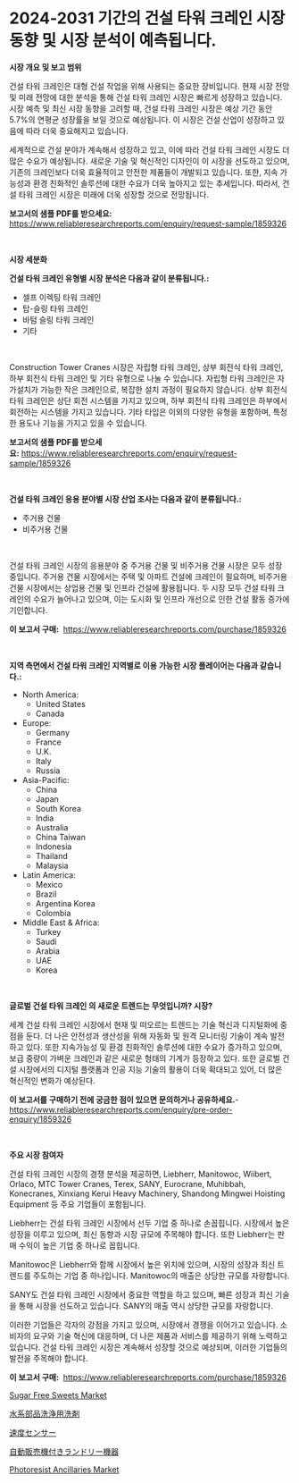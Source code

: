 <p><h1>2024-2031 기간의 건설 타워 크레인 시장 동향 및 시장 분석이 예측됩니다.</h1></p><p><strong>시장 개요 및 보고 범위</strong></p>
<p><p>건설 타워 크레인은 대형 건설 작업을 위해 사용되는 중요한 장비입니다. 현재 시장 전망 및 미래 전망에 대한 분석을 통해 건설 타워 크레인 시장은 빠르게 성장하고 있습니다. 시장 예측 및 최신 시장 동향을 고려할 때, 건설 타워 크레인 시장은 예상 기간 동안 5.7%의 연평균 성장률을 보일 것으로 예상됩니다. 이 시장은 건설 산업이 성장하고 있음에 따라 더욱 중요해지고 있습니다.</p><p>세계적으로 건설 분야가 계속해서 성장하고 있고, 이에 따라 건설 타워 크레인 시장도 더 많은 수요가 예상됩니다. 새로운 기술 및 혁신적인 디자인이 이 시장을 선도하고 있으며, 기존의 크레인보다 더욱 효율적이고 안전한 제품들이 개발되고 있습니다. 또한, 지속 가능성과 환경 친화적인 솔루션에 대한 수요가 더욱 높아지고 있는 추세입니다. 따라서, 건설 타워 크레인 시장은 미래에 더욱 성장할 것으로 전망됩니다.</p></p>
<p><strong>보고서의 샘플 PDF를 받으세요:</strong> <a href="https://www.reliableresearchreports.com/enquiry/request-sample/1859326">https://www.reliableresearchreports.com/enquiry/request-sample/1859326</a></p>
<p>&nbsp;</p>
<p><strong>시장 세분화</strong></p>
<p><strong>건설 타워 크레인 유형별 시장 분석은 다음과 같이 분류됩니다.:</strong></p>
<p><ul><li>셀프 이렉팅 타워 크레인</li><li>탑-슬링 타워 크레인</li><li>바텀 슬링 타워 크레인</li><li>기타</li></ul></p>
<p>&nbsp;</p>
<p><p>Construction Tower Cranes 시장은 자립형 타워 크레인, 상부 회전식 타워 크레인, 하부 회전식 타워 크레인 및 기타 유형으로 나눌 수 있습니다. 자립형 타워 크레인은 자가설치가 가능한 작은 크레인으로, 복잡한 설치 과정이 필요하지 않습니다. 상부 회전식 타워 크레인은 상단 회전 시스템을 가지고 있으며, 하부 회전식 타워 크레인은 하부에서 회전하는 시스템을 가지고 있습니다. 기타 타입은 이외의 다양한 유형을 포함하며, 특정한 용도나 기능을 가지고 있을 수 있습니다.</p></p>
<p><strong>보고서의 샘플 PDF를 받으세요:</strong>&nbsp;<a href="https://www.reliableresearchreports.com/enquiry/request-sample/1859326">https://www.reliableresearchreports.com/enquiry/request-sample/1859326</a></p>
<p>&nbsp;</p>
<p><strong> 건설 타워 크레인 응용 분야별 시장 산업 조사는 다음과 같이 분류됩니다.:</strong></p>
<p><ul><li>주거용 건물</li><li>비주거용 건물</li></ul></p>
<p>&nbsp;</p>
<p><p>건설 타워 크레인 시장의 응용분야 중 주거용 건물 및 비주거용 건물 시장은 모두 성장 중입니다. 주거용 건물 시장에서는 주택 및 아파트 건설에 크레인이 필요하며, 비주거용 건물 시장에서는 상업용 건물 및 인프라 건설에 활용됩니다. 두 시장 모두 건설 타워 크레인의 수요가 늘어나고 있으며, 이는 도시화 및 인프라 개선으로 인한 건설 활동 증가에 기인합니다.</p></p>
<p><strong>이 보고서 구매:</strong>&nbsp; <a href="https://www.reliableresearchreports.com/purchase/1859326">https://www.reliableresearchreports.com/purchase/1859326</a></p>
<p>&nbsp;</p>
<p><strong>지역 측면에서 건설 타워 크레인 지역별로 이용 가능한 시장 플레이어는 다음과 같습니다.:</strong></p>
<p><ul>
    <li>
        North America:
        <ul>
            <li>United States</li>
            <li>Canada</li>
        </ul>
    </li>
    <li>
        Europe:
        <ul>
            <li>Germany</li>
            <li>France</li>
            <li>U.K.</li>
            <li>Italy</li>
            <li>Russia</li>
        </ul>
    </li>
    <li>
        Asia-Pacific:
        <ul>
            <li>China</li>
            <li>Japan</li>
            <li>South Korea</li>
            <li>India</li>
            <li>Australia</li>
            <li>China Taiwan</li>
            <li>Indonesia</li>
            <li>Thailand</li>
            <li>Malaysia</li>
        </ul>
    </li>
    <li>
        Latin America:
        <ul>
            <li>Mexico</li>
            <li>Brazil</li>
            <li>Argentina Korea</li>
            <li>Colombia</li>
        </ul>
    </li>
    <li>
        Middle East & Africa:
        <ul>
            <li>Turkey</li>
            <li>Saudi</li>
            <li>Arabia</li>
            <li>UAE</li>
            <li>Korea</li>
        </ul>
    </li>
    </ul></p>
<p>&nbsp;</p>
<p><strong>글로벌 건설 타워 크레인 의 새로운 트렌드는 무엇입니까? 시장?</strong></p>
<p><p>세계 건설 타워 크레인 시장에서 현재 및 떠오르는 트렌드는 기술 혁신과 디지털화에 중점을 둔다. 더 나은 안전성과 생산성을 위해 자동화 및 원격 모니터링 기술이 계속 발전하고 있다. 또한 지속가능성 및 환경 친화적인 솔루션에 대한 수요가 증가하고 있으며, 보급 중량이 가벼운 크레인과 같은 새로운 형태의 기계가 등장하고 있다. 또한 글로벌 건설 시장에서의 디지털 플랫폼과 인공 지능 기술의 활용이 더욱 확대되고 있어, 더 많은 혁신적인 변화가 예상된다.</p></p>
<p><strong>이 보고서를 구매하기 전에 궁금한 점이 있으면 문의하거나 공유하세요.</strong>- <a href="https://www.reliableresearchreports.com/enquiry/pre-order-enquiry/1859326">https://www.reliableresearchreports.com/enquiry/pre-order-enquiry/1859326</a></p>
<p>&nbsp;</p>
<p><strong>주요 시장 참여자</strong></p>
<p><p>건설 타워 크레인 시장의 경쟁 분석을 제공하면, Liebherr, Manitowoc, Wiibert, Orlaco, MTC Tower Cranes, Terex, SANY, Eurocrane, Muhibbah, Konecranes, Xinxiang Kerui Heavy Machinery, Shandong Mingwei Hoisting Equipment 등 주요 기업들이 포함됩니다. </p><p>Liebherr는 건설 타워 크레인 시장에서 선두 기업 중 하나로 손꼽힙니다. 시장에서 높은 성장을 이루고 있으며, 최신 동향과 시장 규모에 주목해야 합니다. 또한 Liebherr는 판매 수익이 높은 기업 중 하나로 꼽힙니다.</p><p>Manitowoc은 Liebherr와 함께 시장에서 높은 위치에 있으며, 시장의 성장과 최신 트렌드를 주도하는 기업 중 하나입니다. Manitowoc의 매출은 상당한 규모를 자랑합니다.</p><p>SANY도 건설 타워 크레인 시장에서 중요한 역할을 하고 있으며, 빠른 성장과 최신 기술을 통해 시장을 선도하고 있습니다. SANY의 매출 역시 상당한 규모를 자랑합니다.</p><p>이러한 기업들은 각자의 강점을 가지고 있으며, 시장에서 경쟁을 이어가고 있습니다. 소비자의 요구와 기술 혁신에 대응하며, 더 나은 제품과 서비스를 제공하기 위해 노력하고 있습니다. 건설 타워 크레인 시장은 계속해서 성장할 것으로 예상되며, 이러한 기업들의 발전을 주목해야 합니다.</p></p>
<p><strong>이 보고서 구매:</strong>&nbsp;&nbsp;<a href="https://www.reliableresearchreports.com/purchase/1859326">https://www.reliableresearchreports.com/purchase/1859326</a></p>
<p><p><a href="https://issuu.com/reportprime-2/docs/sugar-free-sweets-market-size-2030.pptx">Sugar Free Sweets Market</a></p><p><a href="https://medium.com/@rebekaanderson14/%E6%B0%B4%E6%B4%97%E3%83%91%E3%83%BC%E3%83%84%E6%B4%97%E6%B5%84%E5%89%A4%E3%81%AE%E5%B8%82%E5%A0%B4%E3%83%AC%E3%83%9D%E3%83%BC%E3%83%88%E3%81%AB%E3%81%AF-%E3%81%93%E3%81%AE%E5%B8%82%E5%A0%B4%E3%81%AE%E6%9C%80%E6%96%B0%E3%81%AE%E3%83%88%E3%83%AC%E3%83%B3%E3%83%89%E3%82%84%E6%88%90%E9%95%B7%E3%81%AE%E6%A9%9F%E4%BC%9A%E3%81%8C%E6%98%8E%E3%82%89%E3%81%8B%E3%81%AB%E3%81%95%E3%82%8C%E3%81%A6%E3%81%84%E3%81%BE%E3%81%99-76b858330760">水系部品洗浄用洗剤</a></p><p><a href="https://github.com/wkuactfdzwizk06/Market-Research-Report-List-1/blob/main/5460714192447.md">速度センサー</a></p><p><a href="https://github.com/lrlmopnhwd79300/Market-Research-Report-List-1/blob/main/4590634192448.md">自動販売機付きランドリー機器</a></p><p><a href="https://github.com/abdelrhmankishk22/Market-Research-Report-List-3/blob/main/photoresist-ancillaries-market.md">Photoresist Ancillaries Market</a></p></p>

